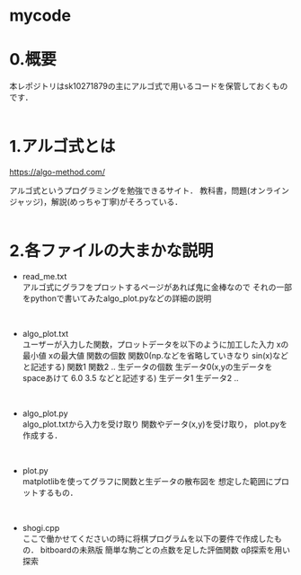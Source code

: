 # mycode

# 0.概要
本レポジトリはsk10271879の主にアルゴ式で用いるコードを保管しておくものです．
<br>
<br>

# 1.アルゴ式とは
https://algo-method.com/

アルゴ式というプログラミングを勉強できるサイト．
教科書，問題(オンラインジャッジ)，解説(めっちゃ丁寧)がそろっている．
<br>
<br>


# 2.各ファイルの大まかな説明


* read_me.txt<br>
アルゴ式にグラフをプロットするページがあれば鬼に金棒なので
それの一部をpythonで書いてみたalgo_plot.pyなどの詳細の説明
<br>

* algo_plot.txt<br>
ユーザーが入力した関数，プロットデータを以下のように加工した入力
xの最小値
xの最大値
関数の個数
関数0(np.などを省略していきなり sin(x)などと記述する)
関数1
関数2
..
生データの個数
生データ0(x,yの生データをspaceあけて 6.0 3.5 などと記述する)
生データ1
生データ2
..
<br>

* algo_plot.py<br>
algo_plot.txtから入力を受け取り
関数やデータ(x,y)を受け取り，
plot.pyを作成する．
<br>



* plot.py<br>
matplotlibを使ってグラフに関数と生データの散布図を
想定した範囲にプロットするもの．
<br>



* shogi.cpp<br>
ここで働かせてくださいの時に将棋プログラムを以下の要件で作成したもの．
bitboardの未熟版
簡単な駒ごとの点数を足した評価関数
αβ探索を用い探索
<br>






